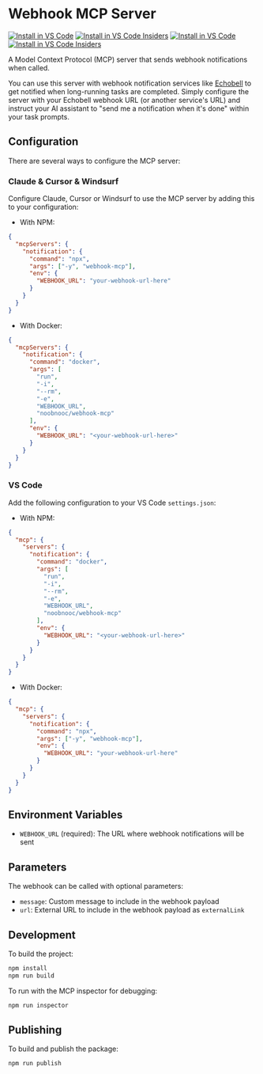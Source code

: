 # Webhook MCP Server

[![Install in VS Code](https://img.shields.io/badge/VS_Code-NPM-0098FF?style=flat-square&logo=visualstudiocode&logoColor=white)](https://insiders.vscode.dev/redirect/mcp/install?name=notification&inputs=%5B%7B%22type%22%3A%20%22promptString%22%2C%22id%22%3A%20%22notification_webhook_url%22%2C%22description%22%3A%20%22Notification%20Webhook%20URL%22%2C%22password%22%3A%20true%7D%5D&config=%7B%22command%22%3A%20%22npx%22%2C%22args%22%3A%20%5B%22-y%22%2C%20%22webhook-mcp%22%5D%2C%22env%22%3A%20%7B%20%22WEBHOOK_URL%22%3A%20%22%24%7Binput%3Anotification_webhook_url%7D%22%20%7D%7D) [![Install in VS Code Insiders](https://img.shields.io/badge/VS_Code_Insiders-NPM-24bfa5?style=flat-square&logo=visualstudiocode&logoColor=white)](https://insiders.vscode.dev/redirect/mcp/install?name=notification&inputs=%5B%7B%22type%22%3A%20%22promptString%22%2C%22id%22%3A%20%22notification_webhook_url%22%2C%22description%22%3A%20%22Notification%20Webhook%20URL%22%2C%22password%22%3A%20true%7D%5D&config=%7B%22command%22%3A%20%22npx%22%2C%22args%22%3A%20%5B%22-y%22%2C%20%22webhook-mcp%22%5D%2C%22env%22%3A%20%7B%20%22WEBHOOK_URL%22%3A%20%22%24%7Binput%3Anotification_webhook_url%7D%22%20%7D%7D&quality=insiders)
[![Install in VS Code](https://img.shields.io/badge/VS_Code-Docker-0098FF?style=flat-square&logo=visualstudiocode&logoColor=white)](https://insiders.vscode.dev/redirect/mcp/install?name=notification&inputs=%5B%7B%22type%22%3A%20%22promptString%22%2C%22id%22%3A%20%22notification_webhook_url%22%2C%22description%22%3A%20%22Notification%20Webhook%20URL%22%2C%22password%22%3A%20true%7D%5D&config=%7B%22command%22%3A%22docker%22%2C%22args%22%3A%5B%22run%22%2C%22-i%22%2C%22--rm%22%2C%22-e%22%2C%22WEBHOOK_URL%22%2C%22noobnooc%2Fwebhook-mcp%22%5D%2C%22env%22%3A%7B%22WEBHOOK_URL%22%3A%22%24%7Binput%3Anotification_webhook_url%7D%22%7D%7D) [![Install in VS Code Insiders](https://img.shields.io/badge/VS_Code_Insiders-Docker-24bfa5?style=flat-square&logo=visualstudiocode&logoColor=white)](https://insiders.vscode.dev/redirect/mcp/install?name=notification&inputs=%5B%7B%22type%22%3A%20%22promptString%22%2C%22id%22%3A%20%22notification_webhook_url%22%2C%22description%22%3A%20%22Notification%20Webhook%20URL%22%2C%22password%22%3A%20true%7D%5D&config=%7B%22command%22%3A%22docker%22%2C%22args%22%3A%5B%22run%22%2C%22-i%22%2C%22--rm%22%2C%22-e%22%2C%22WEBHOOK_URL%22%2C%22noobnooc%2Fwebhook-mcp%22%5D%2C%22env%22%3A%7B%22WEBHOOK_URL%22%3A%22%24%7Binput%3Anotification_webhook_url%7D%22%7D%7D&quality=insiders)

A Model Context Protocol (MCP) server that sends webhook notifications when called.

You can use this server with webhook notification services like [Echobell](https://echobell.one) to get notified when long-running tasks are completed. Simply configure the server with your Echobell webhook URL (or another service's URL) and instruct your AI assistant to "send me a notification when it's done" within your task prompts.

## Configuration

There are several ways to configure the MCP server:

### Claude & Cursor & Windsurf

Configure Claude, Cursor or Windsurf to use the MCP server by adding this to your configuration:

- With NPM:

```json
{
  "mcpServers": {
    "notification": {
      "command": "npx",
      "args": ["-y", "webhook-mcp"],
      "env": {
        "WEBHOOK_URL": "your-webhook-url-here"
      }
    }
  }
}
```

- With Docker:

```json
{
  "mcpServers": {
    "notification": {
      "command": "docker",
      "args": [
        "run",
        "-i",
        "--rm",
        "-e",
        "WEBHOOK_URL",
        "noobnooc/webhook-mcp"
      ],
      "env": {
        "WEBHOOK_URL": "<your-webhook-url-here>"
      }
    }
  }
}
```

### VS Code

Add the following configuration to your VS Code `settings.json`:

- With NPM:

```json
{
  "mcp": {
    "servers": {
      "notification": {
        "command": "docker",
        "args": [
          "run",
          "-i",
          "--rm",
          "-e",
          "WEBHOOK_URL",
          "noobnooc/webhook-mcp"
        ],
        "env": {
          "WEBHOOK_URL": "<your-webhook-url-here>"
        }
      }
    }
  }
}
```

- With Docker:

```json
{
  "mcp": {
    "servers": {
      "notification": {
        "command": "npx",
        "args": ["-y", "webhook-mcp"],
        "env": {
          "WEBHOOK_URL": "your-webhook-url-here"
        }
      }
    }
  }
}
```

## Environment Variables

- `WEBHOOK_URL` (required): The URL where webhook notifications will be sent

## Parameters

The webhook can be called with optional parameters:

- `message`: Custom message to include in the webhook payload
- `url`: External URL to include in the webhook payload as `externalLink`

## Development

To build the project:

```bash
npm install
npm run build
```

To run with the MCP inspector for debugging:

```bash
npm run inspector
```

## Publishing

To build and publish the package:

```bash
npm run publish
```
